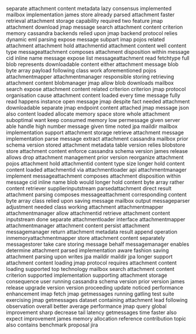 separate attachment content metadata lazy consensus implemented mailbox implementation james store already parsed attachment faster retrieval attachment storage capability required two feature jmap attachment download jmap message search attachment content criterion memory cassandra backends relied upon jmap backend protocol relies dynamic eml parsing expose message subpart imap pojos related attachment attachment hold attachmentid attachment content well content type messageattachment composes attachment disposition within message cid inline name message expose list messageattachment read fetchtype full blob represents downloadable content either attachment message blob byte array payload following class work aforementioned pojos attachmentmapper attachmentmanager responsible storing retrieving attachment content blobmanager jmap allow blob downloads mailbox search expose attachment content related criterion criterion jmap protocol organisation cause attachment content loaded every time message fully read happens instance open message jmap despite fact needed attachment downloadable separate jmap endpoint content attached jmap message json also content loaded allocate memory space store whole attachment suboptimal want keep consumed memory low permessage given server able handle high number message given time noted jpa maildir mailbox implementation support attachment storage retrieve attachment message implementation parse message extract attachment cassandra mailbox prior schema version stored attachment metadata table version relies blobstore store attachment content enforce cassandra schema version james release allows drop attachment management prior version reorganize attachment pojos attachment hold attachmentid content type size longer hold content content loaded attachmentid via attachmentloader api attachmentmanager implement messageattachment composes attachment disposition within message cid inline name blob would longer hold content byte array rather content retriever supplierinputstream parsedattachment direct result attachment parsing composes messageattachment corresponding content byte array class relied upon saving message mailbox output messageparser adjustment needed class working attachment attachmentmapper attachmentmanager allow attachmentid retrieve attachment content inputstream done separate attachmentloader interface attachmentmapper attachmentmanager attachment content persist attachment messagemanager return attachment metadata result append operation inmemoryattachmentmapper store attachment content separately messagestorer take care storing message behalf messagemanager enables determine attachment parsed implementation aware fashion saving attachment parsing upon writes jpa maildir maildir jpa longer support attachment content loading jmap protocol requires attachment content loading supported top technology mailbox search attachment content criterion supported implementation supporting attachment storage consequence user running cassandra schema version prior version james release upgrade version version proceeding update noticed performance enhancement imap fetch jmap getmessages running gatling test suite exercising jmap getmessages dataset containing attachment lead following observation overall better average performance jmap query global improvement sharp decrease tail latency getmessages time faster also expect improvement james memory allocation reference contribution topic also contains benchmark proposal jira